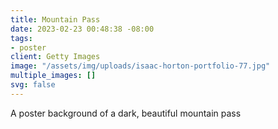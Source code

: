 ```yaml
---
title: Mountain Pass
date: 2023-02-23 00:48:38 -08:00
tags:
- poster
client: Getty Images
image: "/assets/img/uploads/isaac-horton-portfolio-77.jpg"
multiple_images: []
svg: false
---
```


A poster background of a dark, beautiful mountain pass